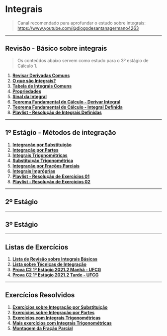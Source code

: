 # Integrais

> Canal recomendado para aprofundar o estudo sobre integrais: https://www.youtube.com/@diogodesantanagermano4263

---
## Revisão - Básico sobre integrais

> Os conteúdos abaixo servem como estudo para o 3º estágio de Cálculo 1.<br>

1. **[Revisar Derivadas Comuns](https://github.com/joao-pedro-angelo/AventurasPi/blob/main/calculo1/tabelaDerivadas.pdf)**
2. **[O que são Integrais?](teoria/IntegraisIntroducao.md)**
3. **[Tabela de Integrais Comuns](pdfs/tabelaIntegrais.pdf)**
4. **[Propriedades](teoria/PropriedadesIntegrais.md)**
5. **[Sinal da Integral](teoria/SinalDaIntegral.md)**
6. **[Teorema Fundamental do Cálculo - Derivar Integral](teoria/DerivarIntegral.md)**
7. **[Teorema Fundamental do Cálculo - Integral Definida](teoria/IntegralDefinida.md)**
8. **[Playlist - Resolução de Integrais Definidas](https://www.youtube.com/playlist?list=PLSP4PNEIJatVgEQUSTaSqp4D8I4ZQKcda)**

---
## 1º Estágio - Métodos de integração

1. **[Integração por Substituição](pdfs/Metodo-da-substituicao.pdf)**
2. **[Integração por Partes](pdfs/Integracao-por-partes.pdf)**
3. **[Integrais Trigonométricas](teoria/SenoCasosEspeciaisDeIntegrais.md)**
4. **[Substituição Trigonométrica](pdfs/SubstituicaoTrigonometrica1.pdf)**
5. **[Integração por Frações Parciais](pdfs/IntegracaoPorFracoesParciais.pdf)**
6. **[Integrais Impróprias](pdfs/integraisimproprias.pdf)**
7. **[Playlist - Resolução de Exercícios 01](https://www.youtube.com/playlist?list=PLUdN13q_LrwqmIekdg8Ncqp0PsV1MyxYd)**
8. **[Playlist - Resolução de Exercícios 02](https://www.youtube.com/playlist?list=PLhSDZSsofXGNuFTlwweS7yGZRwAeRAX4V)**

---
## 2º Estágio 

---
## 3º Estágio

---
## Listas de Exercícios

1. **[Lista de Revisão sobre Integrais Básicas](pdfs/IntegraisEx01.pdf)**
2. **[Lista sobre Técnicas de Integração](pdfs/Lista1.pdf)**
3. **[Prova C2 1º Estágio 2021.2 Manhã - UFCG](pdfs/Prova01.1C2.pdf)**
4. **[Prova C2 1º Estágio 2021.2 Tarde - UFCG](pdfs/Prova01.2C2.pdf)**

---
## Exercícios Resolvidos

1. **[Exercícios sobre Integração por Substituição](pdfs/ExerciciosIntegraisPorSubstituicao.pdf)**
2. **[Exercícios sobre Integração por Partes](pdfs/ExerciciosIntegraisPorPartesMQ.pdf)**
3. **[Exercícios com Integrais Trigonométricas](pdfs/ExerciciosBasicosIntegraisTrigonometricasMQ.pdf)**
4. **[Mais exercícios com Integrais Trigonométricas](pdfs/MaisExIntegraisTrigonometricas.pdf)**
5. **[Montagem da Fração Parcial](pdfs/fracoesParciaisExercicios.pdf)**
